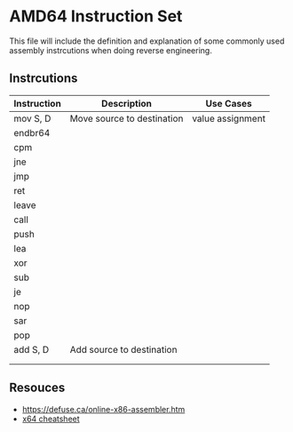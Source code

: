 # AMD64 Instruction Set

This file will include the definition and explanation of some commonly used assembly instrcutions when doing reverse engineering.

## Instrcutions

| Instruction | Description                | Use Cases        |
| ----------- | -------------------------- | ---------------- |
| mov S, D    | Move source to destination | value assignment |
| endbr64     |                            |                  |
| cpm         |                            |                  |
| jne         |                            |                  |
| jmp         |                            |                  |
| ret         |                            |                  |
| leave       |                            |                  |
| call        |                            |                  |
| push        |                            |                  |
| lea         |                            |                  |
| xor         |                            |                  |
| sub         |                            |                  |
| je          |                            |                  |
| nop         |                            |                  |
| sar         |                            |                  |
| pop         |                            |                  |
| add S, D    | Add source to destination  |                  |
|             |                            |                  |
|             |                            |                  |



## Resouces

- https://defuse.ca/online-x86-assembler.htm
- [x64 cheatsheet](https://cs.brown.edu/courses/cs033/docs/guides/x64_cheatsheet.pdf)

